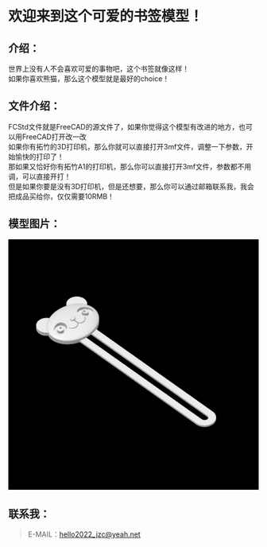 # 欢迎来到这个可爱的书签模型！

## 介绍：
世界上没有人不会喜欢可爱的事物吧，这个书签就像这样！<br>
如果你喜欢熊猫，那么这个模型就是最好的choice！<br>


## 文件介绍：
FCStd文件就是FreeCAD的源文件了，如果你觉得这个模型有改进的地方，也可以用FreeCAD打开改一改<br>
如果你有拓竹的3D打印机，那么你就可以直接打开3mf文件，调整一下参数，开始愉快的打印了！<br>
那如果又恰好你有拓竹A1的打印机，那么你可以直接打开3mf文件，参数都不用调，可以直接开打！<br>
但是如果你要是没有3D打印机，但是还想要，那么你可以通过邮箱联系我，我会把成品买给你，仅仅需要10RMB！

## 模型图片：
![image](/pic/熊猫头像书签.jpg)

## 联系我：
> E-MAIL：hello2022_jzc@yeah.net
